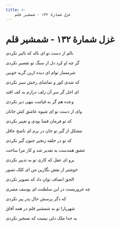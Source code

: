 ```yaml
---
title: >-
    غزل شمارهٔ ۱۳۲ - شمشیر قلم
---
```

# غزل شمارهٔ ۱۳۲ - شمشیر قلم

<div class="b" id="bn1"><div class="m1"><p>نالم از دست تو ای ناله که تاثیر نکردی</p></div>
<div class="m2"><p>گر چه او کرد دل از سنگ تو تقصیر نکردی</p></div></div>
<div class="b" id="bn2"><div class="m1"><p>شرمسار توام ای دیده ازین گریه خونین</p></div>
<div class="m2"><p>که شدی کور و تماشای رخش سیر نکردی</p></div></div>
<div class="b" id="bn3"><div class="m1"><p>ای اجل گر سر آن زلف درازم به کف افتد</p></div>
<div class="m2"><p>وعده هم گر به قیامت بنهی دیر نکردی</p></div></div>
<div class="b" id="bn4"><div class="m1"><p>وای از دست تو ای شیوه عاشق کش جانان</p></div>
<div class="m2"><p>که تو فرمان قضا بودی و تغییر نکردی</p></div></div>
<div class="b" id="bn5"><div class="m1"><p>مشکل از گیر تو جان در برم ای ناصح عاقل</p></div>
<div class="m2"><p>که تو در حلقه زنجیر جنون گیر نکردی</p></div></div>
<div class="b" id="bn6"><div class="m1"><p>عشق همدست به تقدیر شد و کار مرا ساخت</p></div>
<div class="m2"><p>برو ای عقل که کاری تو به تدبیر نکردی</p></div></div>
<div class="b" id="bn7"><div class="m1"><p>خوشتر از نقش نگارین من ای کلک تصور</p></div>
<div class="m2"><p>الحق انصاف توان داد که تصویر نکردی</p></div></div>
<div class="b" id="bn8"><div class="m1"><p>چه غروریست در این سلطنت ای یوسف مصری</p></div>
<div class="m2"><p>که دگر پرسش حال پدر پیر نکردی</p></div></div>
<div class="b" id="bn9"><div class="m1"><p>شهریارا تو به شمشیر قلم در همه آفاق</p></div>
<div class="m2"><p>به خدا ملک دلی نیست که تسخیر نکردی</p></div></div>
